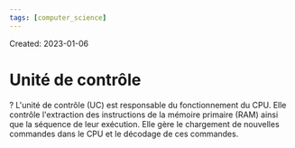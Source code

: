 ```yaml
---
tags: [computer_science] 
---
```

Created: 2023-01-06

# Unité de contrôle
?
L'unité de contrôle (UC) est responsable du fonctionnement du CPU.
Elle contrôle l'extraction des instructions de la mémoire primaire (RAM) ainsi que la séquence de leur exécution.
Elle gère le chargement de nouvelles commandes dans le CPU et le décodage de ces commandes.
<!--SR:!2023-05-21,72,210-->